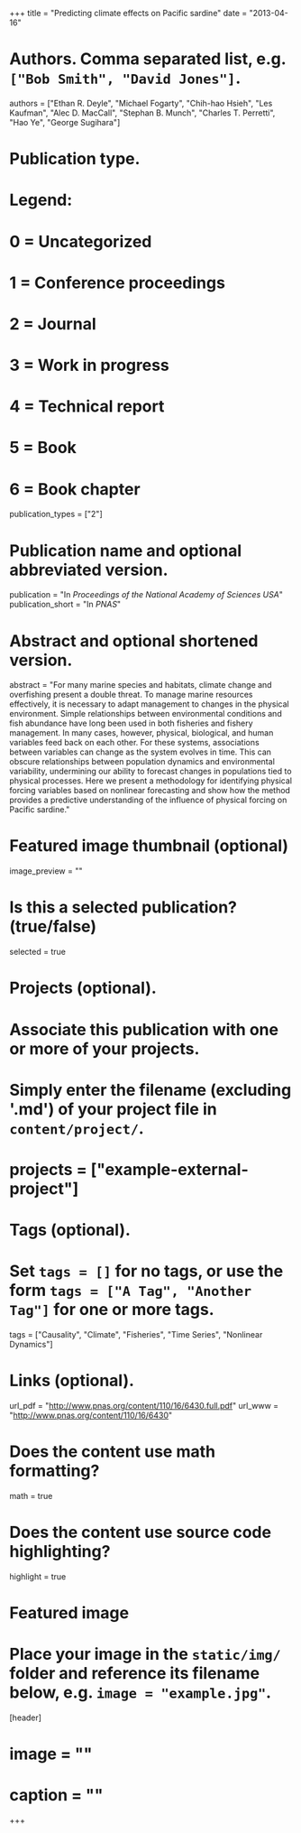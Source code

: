 +++
title = "Predicting climate effects on Pacific sardine"
date = "2013-04-16"

# Authors. Comma separated list, e.g. `["Bob Smith", "David Jones"]`.
authors = ["Ethan R. Deyle", "Michael Fogarty", "Chih-hao Hsieh", "Les Kaufman", "Alec D. MacCall", "Stephan B. Munch", "Charles T. Perretti", "Hao Ye", "George Sugihara"]

# Publication type.
# Legend:
# 0 = Uncategorized
# 1 = Conference proceedings
# 2 = Journal
# 3 = Work in progress
# 4 = Technical report
# 5 = Book
# 6 = Book chapter
publication_types = ["2"]

# Publication name and optional abbreviated version.
publication = "In *Proceedings of the National Academy of Sciences USA*"
publication_short = "In *PNAS*"

# Abstract and optional shortened version.
abstract = "For many marine species and habitats, climate change and overfishing present a double threat. To manage marine resources effectively, it is necessary to adapt management to changes in the physical environment. Simple relationships between environmental conditions and fish abundance have long been used in both fisheries and fishery management. In many cases, however, physical, biological, and human variables feed back on each other. For these systems, associations between variables can change as the system evolves in time. This can obscure relationships between population dynamics and environmental variability, undermining our ability to forecast changes in populations tied to physical processes. Here we present a methodology for identifying physical forcing variables based on nonlinear forecasting and show how the method provides a predictive understanding of the influence of physical forcing on Pacific sardine."

# Featured image thumbnail (optional)
image_preview = ""

# Is this a selected publication? (true/false)
selected = true

# Projects (optional).
#   Associate this publication with one or more of your projects.
#   Simply enter the filename (excluding '.md') of your project file in `content/project/`.
# projects = ["example-external-project"]

# Tags (optional).
#   Set `tags = []` for no tags, or use the form `tags = ["A Tag", "Another Tag"]` for one or more tags.
tags = ["Causality", "Climate", "Fisheries", "Time Series", "Nonlinear Dynamics"]

# Links (optional).
url_pdf = "http://www.pnas.org/content/110/16/6430.full.pdf"
url_www = "http://www.pnas.org/content/110/16/6430"
# Does the content use math formatting?
math = true

# Does the content use source code highlighting?
highlight = true

# Featured image
# Place your image in the `static/img/` folder and reference its filename below, e.g. `image = "example.jpg"`.
[header]
# image = ""
# caption = ""

+++
